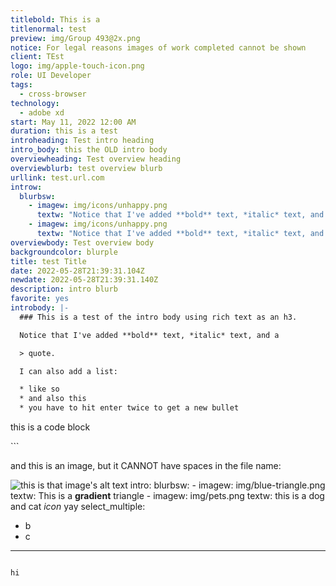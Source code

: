 ```yaml
---
titlebold: This is a
titlenormal: test
preview: img/Group 493@2x.png
notice: For legal reasons images of work completed cannot be shown
client: TEst
logo: img/apple-touch-icon.png
role: UI Developer
tags:
  - cross-browser
technology:
  - adobe xd
start: May 11, 2022 12:00 AM
duration: this is a test
introheading: Test intro heading
intro_body: this the OLD intro body
overviewheading: Test overview heading
overviewblurb: test overview blurb
urllink: test.url.com
introw:
  blurbsw:
    - imagew: img/icons/unhappy.png
      textw: "Notice that I've added **bold** text, *italic* text, and a "
    - imagew: img/icons/unhappy.png
      textw: "Notice that I've added **bold** text, *italic* text, and a "
overviewbody: Test overview body
backgroundcolor: blurple
title: test Title
date: 2022-05-28T21:39:31.104Z
newdate: 2022-05-28T21:39:31.140Z
description: intro blurb
favorite: yes
introbody: |-
  ### This is a test of the intro body using rich text as an h3.

  Notice that I've added **bold** text, *italic* text, and a 

  > quote.

  I can also add a list:

  * like so
  * and also this
  * you have to hit enter twice to get a new bullet

  ```
  <p>this is a code block</p>
  ```

  and this is an image, but it CANNOT have spaces in the file name:

  ![this is that image's alt text](img/ncdot-a11y2.png)
intro:
  blurbsw:
    - imagew: img/blue-triangle.png
      textw: This is a **gradient** triangle
    - imagew: img/pets.png
      textw: this is a dog and cat *icon* yay
select_multiple:
  - b
  - c
---
```

hi